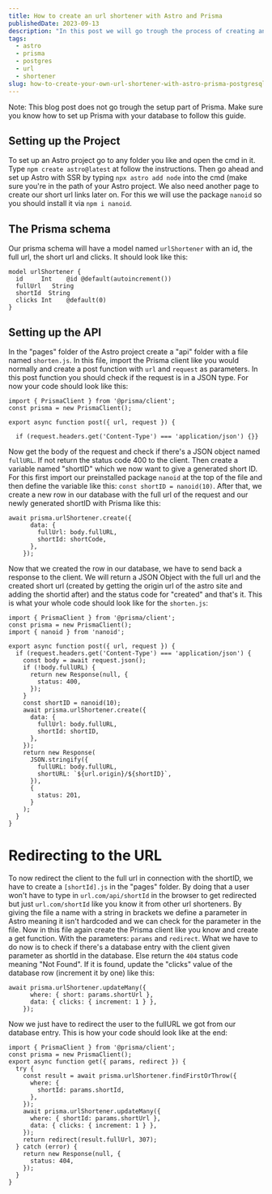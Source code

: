 ```yaml
---
title: How to create an url shortener with Astro and Prisma
publishedDate: 2023-09-13
description: "In this post we will go trough the process of creating an url shortener with the following tools: Astro, Prisma, PostgreSQL"
tags:
  - astro
  - prisma
  - postgres
  - url
  - shortener
slug: how-to-create-your-own-url-shortener-with-astro-prisma-postgresql
---
```

Note: This blog post does not go trough the setup part of Prisma. Make sure you know how to set up Prisma with your database to follow this guide.
## Setting up the  Project
To set up an Astro project go to any folder you like and open the cmd in it. Type `npm create astro@latest` at follow the instructions. Then go ahead and set up Astro with SSR by typing `npx astro add node` into the cmd (make sure you're in the path of your Astro project. We also need another page to create our short url links later on. For this we will use the package `nanoid` so you should install it via `npm i nanoid`.

## The Prisma schema
Our prisma schema will have a model named `urlShortener` with an id, the full url, the short url and clicks. It should look like this:
```
model urlShortener {
  id     Int    @id @default(autoincrement())
  fullUrl   String
  shortId  String
  clicks Int    @default(0)
}
```

## Setting up the API
In the "pages" folder of the Astro project create a "api" folder with a file named `shorten.js`. In this file, import the Prisma client like you would normally and create a post function with `url` and `request` as parameters. In this post function you should check if the request is in a JSON type. For now your code should look like this:
```
import { PrismaClient } from '@prisma/client';
const prisma = new PrismaClient();

export async function post({ url, request }) {

  if (request.headers.get('Content-Type') === 'application/json') {}}
```
Now get the body of the request and check if there's a JSON object named `fullURL`. If not return the status code 400 to the client. Then create a variable named "shortID" which we now want to give a generated short ID. For this first import our preinstalled package `nanoid` at the top of the file and then define the variable like this: `const shortID = nanoid(10)`. After that, we create a new row in our database with the full url of the request and our newly generated shortID with Prisma like this:
```
await prisma.urlShortener.create({
      data: {
        fullUrl: body.fullURL,
        shortId: shortCode,
      },
    });
```
Now that we created the row in our database, we have to send back a response to the client. We will return a JSON Object with the full url and the created short url (created by getting the origin url of the astro site and adding the shortid after) and the status code for "created" and that's it. This is what your whole code should look like for the `shorten.js`:
```
import { PrismaClient } from '@prisma/client';
const prisma = new PrismaClient();
import { nanoid } from 'nanoid';

export async function post({ url, request }) {
  if (request.headers.get('Content-Type') === 'application/json') {
    const body = await request.json();
    if (!body.fullURL) {
      return new Response(null, {
        status: 400,
      });
    }
    const shortID = nanoid(10);
    await prisma.urlShortener.create({
      data: {
        fullUrl: body.fullURL,
        shortId: shortID,
      },
    });
    return new Response(
      JSON.stringify({
        fullURL: body.fullURL,
        shortURL: `${url.origin}/${shortID}`,
      }),
      {
        status: 201,
      }
    );
  }
}
```

# Redirecting to the URL
To now redirect the client to the full url in connection with the shortID, we have to create a `[shortId].js` in the "pages" folder. By doing that a user won't have to type in `url.com/api/shortId` in the browser to get redirected but just `url.com/shortId` like you know it from other url shorteners.
By giving the file a name with a string in brackets we define a parameter in Astro meaning it isn't hardcoded and we can check for the parameter in the file. 
Now in this file again create the Prisma client like you know and create a get function. With the parameters: `params` and `redirect`. What we have to do now is to check if there's a database entry with the client given parameter as shortId in the database. Else return the `404` status code meaning "Not Found". If it is found, update the "clicks" value of the database row (increment it by one) like this:
```
await prisma.urlShortener.updateMany({
      where: { short: params.shortUrl },
      data: { clicks: { increment: 1 } },
    });
```
Now we just have to redirect the user to the fullURL we got from our database entry.
This is how your code should look like at the end:
```
import { PrismaClient } from '@prisma/client';
const prisma = new PrismaClient();
export async function get({ params, redirect }) {
  try {
    const result = await prisma.urlShortener.findFirstOrThrow({
      where: {
        shortId: params.shortId,
      },
    });
    await prisma.urlShortener.updateMany({
      where: { shortId: params.shortUrl },
      data: { clicks: { increment: 1 } },
    });
    return redirect(result.fullUrl, 307);
  } catch (error) {
    return new Response(null, {
      status: 404,
    });
  }
}
```